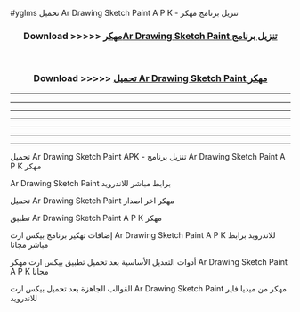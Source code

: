 #yglms تحميل Ar Drawing Sketch Paint  A P K - تنزيل برنامج مهكر



<div align="center">
<h3>Download >>>>> <a href="https://runaway1.web.app/?sq=Ar Drawing Sketch Paint ">مهكرAr Drawing Sketch Paint  تنزيل برنامج</a></h3><br>

<h3>Download >>>>> <a href="https://runaway1.web.app/?sq=Ar Drawing Sketch Paint ">تحميل Ar Drawing Sketch Paint  مهكر</a></h3>
</div>


----------------------------------------------------------

----------------------------------------------------------

----------------------------------------------------------

----------------------------------------------------------

----------------------------------------------------------

----------------------------------------------------------

----------------------------------------------------------

تحميل Ar Drawing Sketch Paint  APK - تنزيل برنامج Ar Drawing Sketch Paint  A P K مهكر

Ar Drawing Sketch Paint  برابط مباشر للاندرويد

تحميل Ar Drawing Sketch Paint  مهكر اخر اصدار

تطبيق Ar Drawing Sketch Paint  A P K مهكر

إضافات تهكير برنامج بيكس ارت Ar Drawing Sketch Paint  A P K للاندرويد برابط مباشر مجانا

أدوات التعديل الأساسية بعد تحميل تطبيق بيكس ارت مهكر Ar Drawing Sketch Paint  A P K مجانا

القوالب الجاهزة بعد تحميل بيكس ارت Ar Drawing Sketch Paint  مهكر من ميديا فاير للاندرويد


